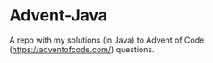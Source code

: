 # Advent-Java
A repo with my solutions (in Java) to Advent of Code (https://adventofcode.com/) questions.

